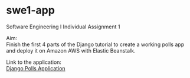 # swe1-app
 Software Engineering I Individual Assignment 1

Aim:  
Finish the first 4 parts of the Django tutorial to create a working polls app and deploy it on Amazon AWS with Elastic Beanstalk.

Link to the application:  
[Django Polls Application](http://swe1-app-env.eba-akkyyi3k.us-west-2.elasticbeanstalk.com/polls/)
